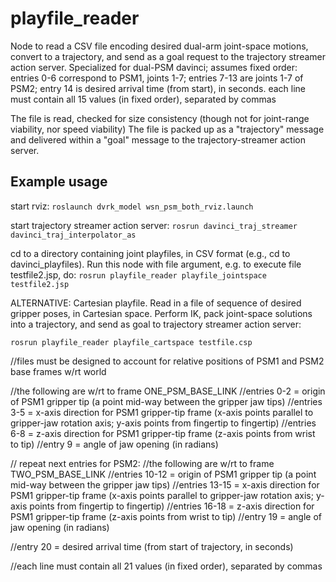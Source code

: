 # playfile_reader

Node to read a CSV file encoding desired dual-arm joint-space motions, convert to a trajectory, and send as a goal request to the trajectory streamer action server.
Specialized for dual-PSM davinci; assumes fixed order:
entries 0-6 correspond to PSM1, joints 1-7; entries 7-13 are joints 1-7 of PSM2; entry 14 is desired arrival time (from start), in seconds.
each line must contain all 15 values (in fixed order), separated by commas

The file is read, checked for size consistency (though not for joint-range viability, nor speed viability)
The file is packed up as a "trajectory" message and delivered within a "goal" message to the trajectory-streamer action server.

## Example usage
start rviz:
`roslaunch dvrk_model wsn_psm_both_rviz.launch`

start trajectory streamer action server:
`rosrun davinci_traj_streamer davinci_traj_interpolator_as`

cd to a directory containing joint playfiles, in CSV format (e.g., cd to davinci_playfiles).  Run this node with file argument, e.g.
to execute file testfile2.jsp, do:
`rosrun playfile_reader playfile_jointspace testfile2.jsp`

ALTERNATIVE: Cartesian playfile. Read in a file of sequence of desired gripper poses, in Cartesian space.
Perform IK, pack joint-space solutions into a trajectory, and send as goal to trajectory streamer action server:

`rosrun playfile_reader playfile_cartspace testfile.csp`

//files must be designed to account for relative positions of PSM1 and PSM2 base frames w/rt world

//the following are w/rt to frame ONE_PSM_BASE_LINK
//entries 0-2 = origin of PSM1 gripper tip (a point mid-way between the gripper jaw tips)
//entries 3-5 = x-axis direction for PSM1 gripper-tip frame (x-axis points parallel to gripper-jaw rotation axis; y-axis points from fingertip to fingertip)
//entries 6-8 = z-axis direction for PSM1 gripper-tip frame (z-axis points from wrist to tip)
//entry 9 = angle of jaw opening (in radians)

// repeat next entries for PSM2:
//the following are w/rt to frame TWO_PSM_BASE_LINK
//entries 10-12 = origin of PSM1 gripper tip (a point mid-way between the gripper jaw tips)
//entries 13-15 = x-axis direction for PSM1 gripper-tip frame (x-axis points parallel to gripper-jaw rotation axis; y-axis points from fingertip to fingertip)
//entries 16-18 = z-axis direction for PSM1 gripper-tip frame (z-axis points from wrist to tip)
//entry 19 = angle of jaw opening (in radians)

//entry 20 = desired arrival time (from start of trajectory, in seconds)

//each line must contain all 21 values (in fixed order), separated by commas


    